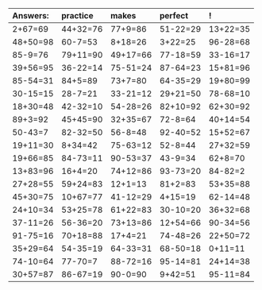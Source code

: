 | Answers: | practice | makes | perfect | ! |
| :--- | :--- | :--- | :--- | :--- |
| 2+67=69 | 44+32=76 | 77+9=86 | 51-22=29 | 13+22=35 | 
| 48+50=98 | 60-7=53 | 8+18=26 | 3+22=25 | 96-28=68 | 
| 85-9=76 | 79+11=90 | 49+17=66 | 77-18=59 | 33-16=17 | 
| 39+56=95 | 36-22=14 | 75-51=24 | 87-64=23 | 15+81=96 | 
| 85-54=31 | 84+5=89 | 73+7=80 | 64-35=29 | 19+80=99 | 
| 30-15=15 | 28-7=21 | 33-21=12 | 29+21=50 | 78-68=10 | 
| 18+30=48 | 42-32=10 | 54-28=26 | 82+10=92 | 62+30=92 | 
| 89+3=92 | 45+45=90 | 32+35=67 | 72-8=64 | 40+14=54 | 
| 50-43=7 | 82-32=50 | 56-8=48 | 92-40=52 | 15+52=67 | 
| 19+11=30 | 8+34=42 | 75-63=12 | 52-8=44 | 27+32=59 | 
| 19+66=85 | 84-73=11 | 90-53=37 | 43-9=34 | 62+8=70 | 
| 13+83=96 | 16+4=20 | 74+12=86 | 93-73=20 | 84-82=2 | 
| 27+28=55 | 59+24=83 | 12+1=13 | 81+2=83 | 53+35=88 | 
| 45+30=75 | 10+67=77 | 41-12=29 | 4+15=19 | 62-14=48 | 
| 24+10=34 | 53+25=78 | 61+22=83 | 30-10=20 | 36+32=68 | 
| 37-11=26 | 56-36=20 | 73+13=86 | 12+54=66 | 90-34=56 | 
| 91-75=16 | 70+18=88 | 17+4=21 | 74-48=26 | 22+50=72 | 
| 35+29=64 | 54-35=19 | 64-33=31 | 68-50=18 | 0+11=11 | 
| 74-10=64 | 77-70=7 | 88-72=16 | 95-14=81 | 24+14=38 | 
| 30+57=87 | 86-67=19 | 90-0=90 | 9+42=51 | 95-11=84 | 
